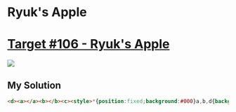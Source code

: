 # Ryuk's Apple
#  [Target #106 - Ryuk's Apple](https://cssbattle.dev/play/106)

![](https://cssbattle.dev/targets/106.png)


## My Solution
```HTML
<d><a></a><b></b><c><style>*{position:fixed;background:#000}a,b,d{background:#D4392D}a,b,c{border-radius:50%}a,b{width:120;height:100;top:100}a{transform:rotate(120deg);left:170}b{transform:rotate(60deg);left:110}c{width:50;height:55;top:98;left:102;box-shadow:0 42px}d{width:10;height:40;top:70;left:195}
```

[comment]: <> (## Optimized Solution)

[comment]: <> (```HTML)

[comment]: <> (<style>*{margin:75 50;background:radial-gradient&#40;circle,#eeB850 25px,0,#243D83 75px,0,transparent 125px,#243D83 125px&#41;no-repeat#6592CF}</style>)

[comment]: <> (```)

[comment]: <> (## Concept)

[comment]: <> (- Background)

[comment]: <> (- Radial-gradient)
